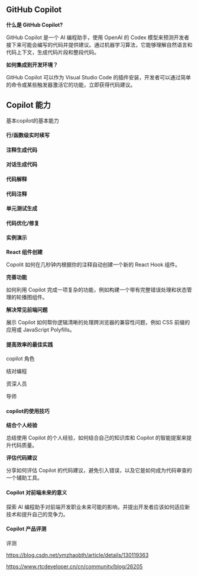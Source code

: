 ## GitHub Copilot

**什么是 GitHub Copilot?**

GitHub Copilot 是一个 AI 编程助手，使用 OpenAI 的 Codex 模型来预测开发者接下来可能会编写的代码并提供建议。通过机器学习算法，它能够理解自然语言和代码上下文，生成代码片段和整段代码。

**如何集成到开发环境？**

GitHub Copilot 可以作为 Visual Studio Code 的插件安装，开发者可以通过简单的命令或某些触发器激活它的功能，立即获得代码建议。

## Copilot 能力

基本copilot的基本能力

#### 行/函数级实时续写


#### 注释生成代码

#### 对话生成代码

#### 代码解释

#### 代码注释 

#### 单元测试生成

#### 代码优化/修复



#### 实例演示

**React 组件创建**

Copolit 如何在几秒钟内根据你的注释自动创建一个新的 React Hook 组件。

**完善功能**

如何利用 Copilot 完成一项复杂的功能，例如构建一个带有完整错误处理和状态管理的轮播图组件。

**解决常见前端问题**

展示 Copilot 如何帮你逻辑清晰的处理跨浏览器的兼容性问题，例如 CSS 前缀的应用或 JavaScript Polyfills。

#### 提高效率的最佳实践


copilot 角色

结对编程

资深人员

导师

#### copilot的使用技巧




**结合个人经验**

总结使用 Copilot 的个人经验，如何结合自己的知识库和 Copilot 的智能提案来提升代码质量。

**评估代码建议**

分享如何评估 Copilot 的代码建议，避免引入错误，以及它是如何成为代码审查的一个辅助工具。

#### Copilot 对前端未来的意义

探索 AI 编程助手对前端开发职业未来可能的影响，并提出开发者应该如何适应新技术和提升自己的竞争力。

#### Copilot 产品评测


评测



https://blog.csdn.net/ymzhaobth/article/details/130119363


https://www.rtcdeveloper.cn/cn/community/blog/26205